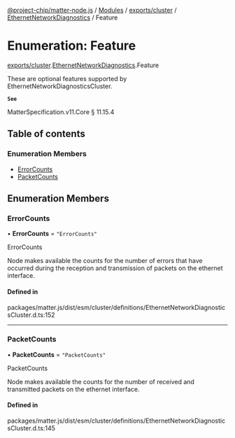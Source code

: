 [@project-chip/matter-node.js](../README.md) / [Modules](../modules.md) / [exports/cluster](../modules/exports_cluster.md) / [EthernetNetworkDiagnostics](../modules/exports_cluster.EthernetNetworkDiagnostics.md) / Feature

# Enumeration: Feature

[exports/cluster](../modules/exports_cluster.md).[EthernetNetworkDiagnostics](../modules/exports_cluster.EthernetNetworkDiagnostics.md).Feature

These are optional features supported by EthernetNetworkDiagnosticsCluster.

**`See`**

MatterSpecification.v11.Core § 11.15.4

## Table of contents

### Enumeration Members

- [ErrorCounts](exports_cluster.EthernetNetworkDiagnostics.Feature.md#errorcounts)
- [PacketCounts](exports_cluster.EthernetNetworkDiagnostics.Feature.md#packetcounts)

## Enumeration Members

### ErrorCounts

• **ErrorCounts** = ``"ErrorCounts"``

ErrorCounts

Node makes available the counts for the number of errors that have occurred during the reception and
transmission of packets on the ethernet interface.

#### Defined in

packages/matter.js/dist/esm/cluster/definitions/EthernetNetworkDiagnosticsCluster.d.ts:152

___

### PacketCounts

• **PacketCounts** = ``"PacketCounts"``

PacketCounts

Node makes available the counts for the number of received and transmitted packets on the ethernet interface.

#### Defined in

packages/matter.js/dist/esm/cluster/definitions/EthernetNetworkDiagnosticsCluster.d.ts:145
